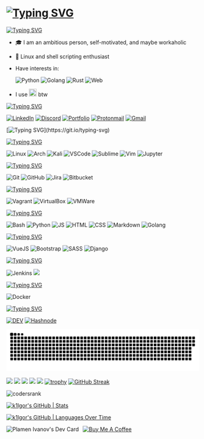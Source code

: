 <!-- ![header](https://capsule-render.vercel.app/api?text=Hello%20World!&animation=blinking&type=waving&fontAlign=75&fontAlignY=30&color=timeAuto) -->

<!-- # *Junior DevOps Engineer @ [Strypes](https://strypes.eu/)* -->

# [![Typing SVG](https://readme-typing-svg.herokuapp.com?size=23&color=F72634&background=FFEFEC00&vCenter=true&lines=DevOps+@+Strypes)](https://git.io/typing-svg)

[![Typing SVG](https://readme-typing-svg.herokuapp.com?size=23&color=58F736&background=FFEFEC00&vCenter=true&lines=About+me)](https://git.io/typing-svg)

- 🎓 I am an ambitious person, self-motivated, and maybe workaholic
- 🐧 Linux and shell scripting enthusiast
- Have interests in:

  ![Python](https://img.icons8.com/?size=48&id=13441&format=png) ![Golang](https://img.icons8.com/?size=48&id=44442&format=png) ![Rust](https://img.icons8.com/?size=48&id=AeV543ttZrcT&format=png) ![Web](https://img.icons8.com/?size=48&id=XgVsZZvTh0tg&format=png)
- I use <img src="https://cdn0.iconfinder.com/data/icons/flat-round-system/512/archlinux-512.png" width="20px" height="20px"> btw

[![Typing SVG](https://readme-typing-svg.herokuapp.com?size=23&color=2435F7&background=FFEFEC00&vCenter=true&lines=Contacts)](https://git.io/typing-svg)

[![LinkedIn](https://img.icons8.com/?size=48&id=xuvGCOXi8Wyg&format=png)](https://www.linkedin.com/in/plamen-ivanov-33a851226/)
[![Discord](https://img.icons8.com/?size=48&id=2mIgusGquJFz&format=png)](https://discord.com/users/325912532143570944)
[![Portfolio](https://img.icons8.com/?size=48&id=111139&format=png)](https://k1lgor.github.io/hugo-portfolio/)
[![Protonmail](https://img.icons8.com/?size=48&id=82aYkgJax8kO&format=png)](mailto:plamen_iv@protonmail.com)
[![Gmail](https://img.icons8.com/?size=48&id=qyRpAggnV0zH&format=png)](mailto:paco.iwanow@gmail.com)

[![Typing SVG](https://readme-typing-svg.herokuapp.com?size=23&color=F71A49&background=FFEFEC00&vCenter=true&lines=Tech+Stack:)](https://git.io/typing-svg)

[![Typing SVG](https://readme-typing-svg.herokuapp.com?size=18&color=F79924&background=FFEFEC00&vCenter=true&lines=OS+and+IDEs)](https://git.io/typing-svg)

![Linux](https://img.icons8.com/?size=48&id=17842&format=png)
![Arch](https://img.icons8.com/?size=48&id=wAP66KkT7fgn&format=png)
![Kali](https://img.icons8.com/?size=48&id=qBWtR72kluCU&format=png)
![VSCode](https://img.icons8.com/?size=48&id=0OQR1FYCuA9f&format=png)
![Sublime](https://img.icons8.com/?size=48&id=6RHskkZGRABM&format=png)
![Vim](https://img.icons8.com/?size=48&id=zC9SDvhmTlTo&format=png)
![Jupyter](https://img.icons8.com/?size=48&id=J0SgMWzAxqFj&format=png)
<!-- <code><img src="https://inceptum.s3.us-east-1.amazonaws.com/8f2hWiNAH5s9/PyCharm%20logo.png?X-Amz-Algorithm=AWS4-HMAC-SHA256&X-Amz-Content-Sha256=UNSIGNED-PAYLOAD&X-Amz-Credential=AKIA3HNMG24SATQ2TORO%2F20230624%2Fus-east-1%2Fs3%2Faws4_request&X-Amz-Date=20230624T204524Z&X-Amz-Expires=345600&X-Amz-Signature=b51c0a5932f98920b2ccfebb051c12ee170ce09d863f78a72a0051ec3a2b0872&X-Amz-SignedHeaders=host&x-id=GetObject" width=48/></code> -->

[![Typing SVG](https://readme-typing-svg.herokuapp.com?size=18&color=F7EE24&background=FFEFEC00&vCenter=true&lines=Version+Control)](https://git.io/typing-svg)

![Git](https://img.icons8.com/?size=48&id=20906&format=png)
![GitHub](https://img.icons8.com/?size=48&id=fmFqQmR0UdsR&format=png)
![Jira](https://img.icons8.com/?size=48&id=oROcPah5ues6&format=png)
![Bitbucket](https://img.icons8.com/?size=48&id=x2g9nPCwQPOn&format=png)

[![Typing SVG](https://readme-typing-svg.herokuapp.com?size=18&color=57f542&background=FFEFEC00&vCenter=true&lines=Virtualization)](https://git.io/typing-svg)

![Vagrant](https://img.icons8.com/?size=48&id=3PDHRxGw69aG&format=png)
![VirtualBox](https://img.icons8.com/?size=48&id=38792&format=png)
![VMWare](https://img.icons8.com/?size=48&id=sFFBQN8kzSOS&format=png)

[![Typing SVG](https://readme-typing-svg.herokuapp.com?size=18&color=24F7E0&background=FFEFEC00&vCenter=true&lines=Programming%2FScripting%2FMarkdown+languages)](https://git.io/typing-svg)

![Bash](https://img.icons8.com/?size=48&id=8gWOBXY72Osj&format=png)
![Python](https://img.icons8.com/?size=48&id=13441&format=png)
![JS](https://img.icons8.com/?size=48&id=108784&format=png)
![HTML](https://img.icons8.com/?size=48&id=20909&format=png)
![CSS](https://img.icons8.com/?size=48&id=21278&format=png)
![Markdown](https://img.icons8.com/?size=48&id=21812&format=png)
![Golang](https://img.icons8.com/?size=48&id=44442&format=png)

[![Typing SVG](https://readme-typing-svg.herokuapp.com?size=18&color=E727F7&background=FFEFEC00&vCenter=true&lines=Frameworks/Pre-processors)](https://git.io/typing-svg)

![VueJS](https://img.icons8.com/?size=48&id=rY6agKizO9eb&format=png)
![Bootstrap](https://img.icons8.com/?size=48&id=84710&format=png)
![SASS](https://img.icons8.com/?size=48&id=QBqFNfPPB2Kx&format=png)
![Django](https://img.icons8.com/?size=48&id=LPmcJ9e0FU7K&format=png)

[//]: # (![Flask]&#40;https://img.shields.io/badge/flask-%23000.svg?style=for-the-badge&logo=flask&logoColor=white&#41;)

[![Typing SVG](https://readme-typing-svg.herokuapp.com?size=18&color=ff1bbc&background=FFEFEC00&vCenter=true&lines=CI/CD)](https://git.io/typing-svg)

![Jenkins](https://img.icons8.com/?size=48&id=39292&format=png)
<code><img src="https://encrypted-tbn0.gstatic.com/images?q=tbn:ANd9GcTnWxVgB1zqGAY96EvLkOk9zp6tFpNTZKmya7f6XBOPoQ&s" width="48" /></code>

[![Typing SVG](https://readme-typing-svg.herokuapp.com?size=18&color=9427F7&background=FFEFEC00&vCenter=true&lines=Containerization)](https://git.io/typing-svg)

![Docker](https://img.icons8.com/?size=48&id=cdYUlRaag9G9&format=png)

[![Typing SVG](https://readme-typing-svg.herokuapp.com?size=18&color=9427F7&background=FFEFEC00&vCenter=true&lines=My+Blogs)](https://git.io/typing-svg)

[![DEV](https://img.icons8.com/?size=48&id=Sf2NuZRCVuaE&format=png)](https://dev.to/k1lgor)
[![Hashnode](https://img.icons8.com/?size=48&id=HnB8zGOh5xgd&format=png)](https://k1lgor.hashnode.dev/)

![Snake animation](https://github.com/k1lgor/k1lgor/blob/output/github-contribution-grid-snake.svg)

![](https://github-profile-summary-cards.vercel.app/api/cards/profile-details?username=k1lgor&theme=dracula)
![](https://github-profile-summary-cards.vercel.app/api/cards/repos-per-language?username=k1lgor&theme=dracula)
![](https://github-profile-summary-cards.vercel.app/api/cards/most-commit-language?username=k1lgor&theme=dracula)
![](https://github-profile-summary-cards.vercel.app/api/cards/stats?username=k1lgor&theme=dracula)
![](https://github-profile-summary-cards.vercel.app/api/cards/productive-time?username=k1lgor&theme=dracula)
[![trophy](https://github-profile-trophy.vercel.app/?username=k1lgor&row=1&theme=dracula)](https://github.com/ryo-ma/github-profile-trophy)
[![GitHub Streak](http://github-readme-streak-stats.herokuapp.com?user=k1lgor&theme=dracula&date_format=j%20M%5B%20Y%5D)](https://git.io/streak-stats)

![codersrank](https://cr-skills-chart-widget.azurewebsites.net/api/api?username=k1lgor)

[![k1lgor's GitHub | Stats](https://stats.quine.sh/k1lgor/github?theme=dark)](https://quine.sh)

[![k1lgor's GitHub | Languages Over Time](https://stats.quine.sh/k1lgor/languages-over-time?theme=dark)](https://quine.sh)

[//]: <a> (<img align="left" width=150px height=150px alt="side_sticker" src="https://media.giphy.com/media/VTtANKl0beDFQRLDTh/giphy.gif" />)
<img align="left" src="https://api.daily.dev/devcards/c49a9b883d1245b1b61ead54015bcf1e.png?r=u70" width="200" alt="Plamen Ivanov's Dev Card"/>

<a href="https://www.buymeacoffee.com/k1lgor" target="_blank"><img src="https://cdn.buymeacoffee.com/buttons/v2/default-yellow.png" alt="Buy Me A Coffee" style="height: 60px !important;width: 217px !important;" ></a>
